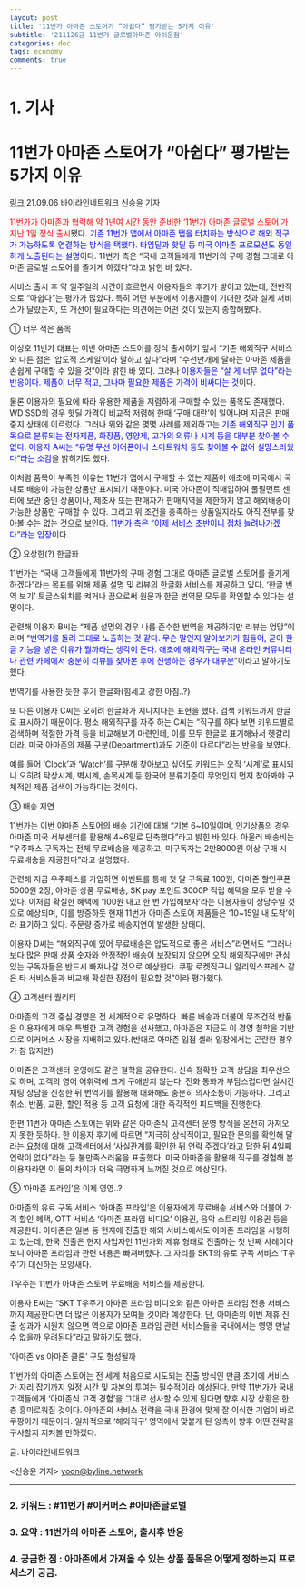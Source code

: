 ```yaml
---
layout: post
title: '11번가 아마존 스토어가 “아쉽다” 평가받는 5가지 이유'
subtitle: '211126금 11번가 글로벌아마존 아쉬운점'
categories: doc
tags: economy
comments: true
---
```


# 1. 기사

11번가 아마존 스토어가 “아쉽다” 평가받는 5가지 이유
==========
[링크](https://byline.network/2021/09/6-80/)
21.09.06 바이라인네트워크 신승윤 기자   

<span style="color:red">11번가가 아마존과 협력해 약 1년여 시간 동안 준비한 ‘11번가 아마존 글로벌 스토어’가 지난 1일 정식 출시</span>됐다. <span style="color:blue">기존 11번가 앱에서 아마존 탭을 터치하는 방식으로 해외 직구가 가능하도록 연결하는 방식을 택했다. 타임딜과 핫딜 등 미국 아마존 프로모션도 동일하게 노출된다는 설명</span>이다. 11번가 측은 “국내 고객들에게 11번가의 구매 경험 그대로 아마존 글로벌 스토어를 즐기게 하겠다”라고 밝힌 바 있다.   

서비스 출시 후 약 일주일의 시간이 흐르면서 이용자들의 후기가 쌓이고 있는데, 전반적으로 “아쉽다”는 평가가 많았다. 특히 어떤 부분에서 이용자들이 기대한 것과 실제 서비스가 달랐는지, 또 개선이 필요하다는 의견에는 어떤 것이 있는지 종합해봤다.   

① 너무 적은 품목   

이상호 11번가 대표는 이번 아마존 스토어를 정식 출시하기 앞서 “기존 해외직구 서비스와 다른 점은 ‘압도적 스케일’이라 말하고 싶다”라며 “수천만개에 달하는 아마존 제품을 손쉽게 구매할 수 있을 것”이라 밝힌 바 있다. 그러나 <span style="color:blue">이용자들은 “살 게 너무 없다”라는 반응이다. 제품이 너무 적고, 그나마 필요한 제품은 가격이 비싸다는 것</span>이다.   

물론 이용자의 필요에 따라 유용한 제품을 저렴하게 구매할 수 있는 품목도 존재했다. WD SSD의 경우 핫딜 가격이 비교적 저렴해 한때 ‘구매 대란’이 일어나며 지금은 판매 중지 상태에 이르렀다. 그러나 위와 같은 몇몇 사례를 제외하고는 <span style="color:blue">기존 해외직구 인기 품목으로 분류되는 전자제품, 화장품, 영양제, 고가의 의류나 시계 등을 대부분 찾아볼 수 없다. 이용자 A씨는 “유명 무선 이어폰이나 스마트워치 등도 찾아볼 수 없어 실망스러웠다”라는 소감</span>을 밝히기도 했다.   

이처럼 품목이 부족한 이유는 11번가 앱에서 구매할 수 있는 제품이 애초에 미국에서 국내로 배송이 가능한 상품만 표시되기 때문이다. 미국 아마존이 직매입하여 풀필먼트 센터에 보관 중인 상품이나, 제조사 또는 판매자가 판매지역을 제한하지 않고 해외배송이 가능한 상품만 구매할 수 있다. 그리고 위 조건을 충족하는 상품일지라도 아직 전부를 찾아볼 수는 없는 것으로 보인다. <span style="color:blue">11번가 측은 “이제 서비스 초반이니 점차 늘려나가겠다”라는 입장</span>이다.   

② 요상한(?) 한글화   

11번가는 “국내 고객들에게 11번가의 구매 경험 그대로 아마존 글로벌 스토어를 즐기게 하겠다”라는 목표를 위해 제품 설명 및 리뷰의 한글화 서비스를 제공하고 있다. ‘한글 번역 보기’ 토글스위치를 켜거나 끔으로써 원문과 한글 번역문 모두를 확인할 수 있다는 설명이다.   

관련해 이용자 B씨는 “제품 설명의 경우 나름 준수한 번역을 제공하지만 리뷰는 엉망”이라며 “<span style="color:blue">번역기를 돌려 그대로 노출하는 것 같다. 무슨 말인지 알아보기가 힘들어, 굳이 한글 기능을 넣은 이유가 뭘까라는 생각이 든다. 애초에 해외직구는 국내 온라인 커뮤니티나 관련 카페에서 충분히 리뷰를 찾아본 후에 진행하는 경우가 대부분</span>”이라고 말하기도 했다.   

번역기를 사용한 듯한 후기 한글화(힘세고 강한 아침..?)     

또 다른 이용자 C씨는 오히려 한글화가 지나치다는 표현을 했다. 검색 키워드까지 한글로 표시하기 때문이다. 평소 해외직구를 자주 하는 C씨는 “직구를 하다 보면 키워드별로 검색하며 적절한 가격 등을 비교해보기 마련인데, 이를 모두 한글로 표기해놔서 헷갈리더라. 미국 아마존의 제품 구분(Department)과도 기준이 다르다”라는 반응을 보였다.   

예를 들어 ‘Clock’과 ‘Watch’를 구분해 찾아보고 싶어도 키워드는 오직 ‘시계’로 표시되니 오히려 탁상시계, 벽시계, 손목시계 등 한국어 분류기준이 무엇인지 먼저 찾아봐야 구체적인 제품 검색이 가능하다는 것이다.   

③ 배송 지연   

11번가는 이번 아마존 스토어의 배송 기간에 대해 “기본 6~10일이며, 인기상품의 경우 아마존 미국 서부센터를 활용해 4~6일로 단축했다”라고 밝힌 바 있다. 아울러 배송비는 “우주패스 구독자는 전체 무료배송을 제공하고, 미구독자는 2만8000원 이상 구매 시 무료배송을 제공한다”라고 설명했다.   

관련해 지금 우주패스를 가입하면 이벤트를 통해 첫 달 구독료 100원, 아마존 할인쿠폰 5000원 2장, 아마존 상품 무료배송, SK pay 포인트 3000P 적립 혜택을 모두 받을 수 있다. 이처럼 확실한 혜택에 ‘100원 내고 한 번 가입해보자’라는 이용자들이 상당수일 것으로 예상되며, 이를 방증하듯 현재 11번가 아마존 스토어 제품들은 ‘10~15일 내 도착’이라 표기하고 있다. 주문량 증가로 배송지연이 발생한 상태다.   

이용자 D씨는 “해외직구에 있어 무료배송은 압도적으로 좋은 서비스”라면서도 “그러나 보다 많은 판매 상품 숫자와 안정적인 배송이 보장되지 않으면 오직 해외직구에만 관심 있는 구독자들은 반드시 빠져나갈 것으로 예상한다. 쿠팡 로켓직구나 알리익스프레스 같은 타 서비스들과 비교해 확실한 장점이 필요할 것”이라 평가했다.   

④ 고객센터 퀄리티   

아마존의 고객 중심 경영은 전 세계적으로 유명하다. 빠른 배송과 더불어 무조건적 반품은 이용자에게 매우 특별한 고객 경험을 선사했고, 아마존은 지금도 이 경영 철학을 기반으로 이커머스 시장을 지배하고 있다.(반대로 아마존 입점 셀러 입장에서는 곤란한 경우가 참 많지만)   

아마존은 고객센터 운영에도 같은 철학을 공유한다. 신속 정확한 고객 상담을 최우선으로 하며, 고객의 영어 어휘력에 크게 구애받지 않는다. 전화 통화가 부담스럽다면 실시간 채팅 상담을 신청한 뒤 번역기를 활용해 대화해도 충분히 의사소통이 가능하다. 그리고 취소, 반품, 교환, 할인 적용 등 고객 요청에 대한 즉각적인 피드백을 진행한다.   

한편 11번가 아마존 스토어는 위와 같은 아마존식 고객센터 운영 방식을 온전히 가져오지 못한 듯하다. 한 이용자 후기에 따르면 “지극히 상식적이고, 필요한 문의를 확인해 달라는 요청에 대해 고객센터에서 ‘사실관계를 확인한 뒤 연락 주겠다’라고 답한 뒤 4일째 연락이 없다”라는 등 불만족스러움을 표출했다. 미국 아마존을 활용해 직구를 경험해 본 이용자라면 이 둘의 차이가 더욱 극명하게 느껴질 것으로 예상된다.   

⑤ ‘아마존 프라임’은 이제 영영..?   

아마존의 유료 구독 서비스 ‘아마존 프라임’은 이용자에게 무료배송 서비스와 더불어 가격 할인 혜택, OTT 서비스 ‘아마존 프라임 비디오’ 이용권, 음악 스트리밍 이용권 등을 제공한다. 아마존은 일본 등 현지에 진출한 해외 서비스에서도 아마존 프라임을 시행하고 있는데, 한국 진출은 현지 사업자인 11번가와 제휴 형태로 진출하는 첫 번째 사례이다 보니 아마존 프라임과 관련 내용은 빠져버렸다. 그 자리를 SKT의 유로 구독 서비스 ‘T우주’가 대신하는 모양새다.   

T우주는 11번가 아마존 스토어 무료배송 서비스를 제공한다.   

이용자 E씨는 “SKT T우주가 아마존 프라임 비디오와 같은 아마존 프라임 전용 서비스까지 제공한다면 더 많은 이용자가 모여들 것이라 예상한다. 단, 아마존의 이번 제휴 진출 성과가 시원치 않으면 역으로 아마존 프라임 관련 서비스들을 국내에서는 영영 만날 수 없을까 우려된다”라고 말하기도 했다.   

‘아마존 vs 아마존 클론’ 구도 형성될까   

11번가의 아마존 스토어는 전 세계 처음으로 시도되는 진출 방식인 만큼 초기에 서비스가 자리 잡기까지 일정 시간 및 자본의 투여는 필수적이라 예상된다. 만약 11번가가 국내 고객들에게 ‘아마존식 고객 경험’을 그대로 선사할 수 있게 된다면 향후 시장 상황은 한층 흥미로워질 것이다. 아마존의 서비스 전략을 국내 환경에 맞게 잘 이식한 기업이 바로 쿠팡이기 때문이다. 일차적으로 ‘해외직구’ 영역에서 맞붙게 된 양측이 향후 어떤 전략을 구사할지 지켜볼 만하겠다.   

글. 바이라인네트워크   

<신승윤 기자> yoon@byline.network   



* * *

### 2. 키워드 : \#11번가 \#이커머스 \#아마존글로벌
### 3. 요약 : 11번가의 아마존 스토어, 출시후 반응
### 4. 궁금한 점 : 아마존에서 가져올 수 있는 상품 품목은 어떻게 정하는지 프로세스가 궁금.
